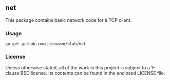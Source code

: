## net

This package contains basic network code for a TCP client.


### Usage

    go get github.com/jteeuwen/blah/net


### License

Unless otherwise stated, all of the work in this project is subject to a
1-clause BSD license. Its contents can be found in the enclosed LICENSE file.

